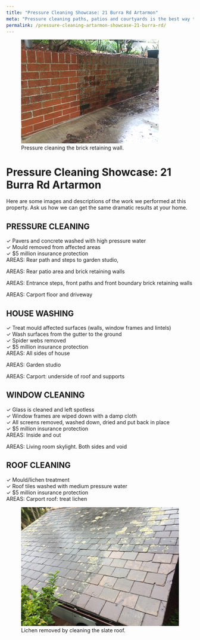 ```yaml
---
title: "Pressure Cleaning Showcase: 21 Burra Rd Artarmon"
meta: "Pressure cleaning paths, patios and courtyards is the best way to make your home exterior feel clean fresh and inviting. Trust Artarmon's leading choice for pressure cleaning"
permalink: /pressure-cleaning-artarmon-showcase-21-burra-rd/
---
```


<figure>
<img src="/showcase/img/IMG_3635.JPG" alt="" />
<figcaption>Pressure cleaning the brick retaining wall.</figcaption>
</figure>

# Pressure Cleaning Showcase: 21 Burra Rd Artarmon
Here are some images and descriptions of the work we performed at this property. Ask us how we can get the same dramatic results at your home.

## PRESSURE CLEANING
✓ Pavers and concrete washed with high pressure water  
✓ Mould removed from affected areas  
✓ $5 million insurance protection  
AREAS: Rear path and steps to garden studio, 

AREAS: Rear patio area and brick retaining walls

AREAS: Entrance steps, front paths and front boundary brick retaining walls

AREAS: Carport floor and driveway

## HOUSE WASHING
✓ Treat mould affected surfaces (walls, window frames and lintels)  
✓ Wash surfaces from the gutter to the ground  
✓ Spider webs removed  
✓ $5 million insurance protection  
AREAS: All sides of house

AREAS: Garden studio

AREAS: Carport: underside of roof and supports

## WINDOW CLEANING
✓ Glass is cleaned and left spotless  
✓ Window frames are wiped down with a damp cloth  
✓ All screens removed, washed down, dried and put back in place  
✓ $5 million insurance protection  
AREAS: Inside and out

AREAS: Living room skylight. Both sides and void

## ROOF CLEANING
✓ Mould/lichen treatment  
✓ Roof tiles washed with medium pressure water  
✓ $5 million insurance protection  
AREAS: Carport roof: treat lichen

<figure>
<img src="/showcase/img/IMG_1661.JPG" alt="" />
<figcaption>Lichen removed by cleaning the slate roof.</figcaption>
</figure>

